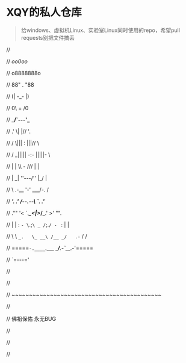 # XQY的私人仓库

> 给windows、虚拟机Linux、实验室Linux同时使用的repo，希望pull requests别把文件搞丢

//

//                       _oo0oo_

//                      o8888888o

//                      88" . "88

//                      (| -_- |)

//                      0\  =  /0

//                    ___/`---'\___

//                  .' \\|     |// '.

//                 / \\|||  :  |||// \

//                / _||||| -:- |||||- \

//               |   | \\\  -  /// |   |

//               | \_|  ''\---/''  |_/ |

//               \  .-\__  '-'  ___/-. /

//             ___'. .'  /--.--\  `. .'___

//          ."" '<  `.___\_<|>_/___.' >' "".

//         | | :  `- \`.;`\ _ /`;.`/ - ` : | |

//         \  \ `_.   \_ __\ /__ _/   .-` /  /

//     =====`-.____`.___ \_____/___.-`___.-'=====

//                       `=---='

//

//

//     ~~~~~~~~~~~~~~~~~~~~~~~~~~~~~~~~~~~~~~~~~~~

//

//               佛祖保佑         永无BUG

//

//

//